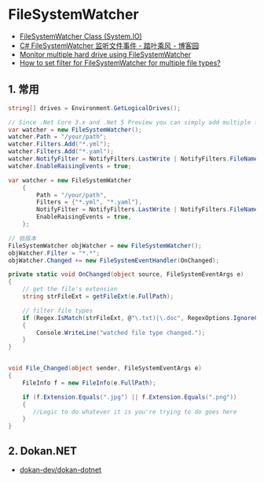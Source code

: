 # FileSystemWatcher

- [FileSystemWatcher Class (System.IO)](https://docs.microsoft.com/en-us/dotnet/api/system.io.filesystemwatcher?view=netframework-4.8)
- [C# FileSystemWatcher 监听文件事件 - 踏叶乘风 - 博客园](https://www.cnblogs.com/champaign/p/6202376.html)
- [Monitor multiple hard drive using FileSystemWatcher](https://social.msdn.microsoft.com/Forums/en-US/72b7997f-811a-4de7-9602-90cf38597423/monitor-multiple-hard-drive-using-filesystemwatcher-c?forum=csharplanguage)
- [How to set filter for FileSystemWatcher for multiple file types?](https://stackoverflow.com/questions/6965184/how-to-set-filter-for-filesystemwatcher-for-multiple-file-types)

## 1. 常用

```c#
string[] drives = Environment.GetLogicalDrives();

// Since .Net Core 3.x and .Net 5 Preview you can simply add multiple filters to the Filters collection
var watcher = new FileSystemWatcher();
watcher.Path = "/your/path";
watcher.Filters.Add("*.yml");
watcher.Filters.Add("*.yaml");
watcher.NotifyFilter = NotifyFilters.LastWrite | NotifyFilters.FileName;
watcher.EnableRaisingEvents = true;

var watcher = new FileSystemWatcher
    {
        Path = "/your/path",
        Filters = {"*.yml", "*.yaml"},
        NotifyFilter = NotifyFilters.LastWrite | NotifyFilters.FileName,
        EnableRaisingEvents = true,
    };

// 低版本
FileSystemWatcher objWatcher = new FileSystemWatcher();
objWatcher.Filter = "*.*";
objWatcher.Changed += new FileSystemEventHandler(OnChanged);

private static void OnChanged(object source, FileSystemEventArgs e)
{
    // get the file's extension
    string strFileExt = getFileExt(e.FullPath);

    // filter file types
    if (Regex.IsMatch(strFileExt, @"\.txt)|\.doc", RegexOptions.IgnoreCase))
    {
        Console.WriteLine("watched file type changed.");
    }
}


void File_Changed(object sender, FileSystemEventArgs e)
{
    FileInfo f = new FileInfo(e.FullPath);

    if (f.Extension.Equals(".jpg") || f.Extension.Equals(".png"))
    {
       //Logic to do whatever it is you're trying to do goes here
    }
}
```

## 2. Dokan.NET

- [dokan-dev/dokan-dotnet](https://github.com/dokan-dev/dokan-dotnet)

```c#

```
